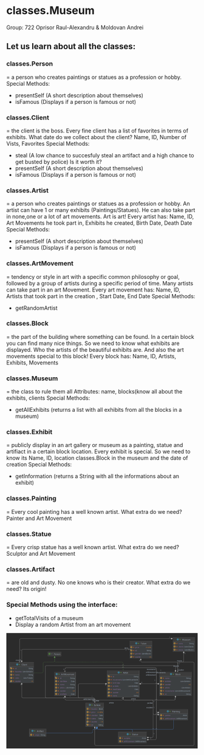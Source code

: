 # classes.Museum
Group: 722
Oprisor Raul-Alexandru & Moldovan Andrei

## Let us learn about all the classes:

### classes.Person
= a person who creates paintings or statues as a profession or hobby.
Special Methods: 
*	presentSelf (A short description about themselves)
*	isFamous (Displays if a person is famous or not)

### classes.Client
= the client is the boss.
Every fine client has a list of favorites in terms of exhibits.
What date do we collect about the client? Name, ID, Number of Vists, Favorites
Special Methods: 
*	steal (A low chance to succesfuly steal an artifact and a high chance to get busted by police) Is it worth it?
*   presentSelf (A short description about themselves)
*	isFamous (Displays if a person is famous or not)

### classes.Artist
= a person who creates paintings or statues as a profession or hobby.
An artist can have 1 or many exhibits (Paintings/Statues). 
He can also take part in none,one or a lot of art movements. Art is art!
Every artist has: Name, ID, Art Movements he took part in, Exhibits he created, Birth Date, Death Date
Special Methods:
*	presentSelf (A short description about themselves)
*	isFamous (Displays if a person is famous or not)

### classes.ArtMovement
= tendency or style in art with a specific common philosophy or goal, followed by a group of artists during a specific period of time.
Many artists can take part in an art Movement.
Every art movement has: Name, ID, Artists that took part in the creation , Start Date, End Date
Special Methods:
*	getRandomArtist

### classes.Block
= the part of the building where something can be found.
In a certain block you can find many nice things. So we need to know what exhibits are displayed. Who the artists of the beautiful exhibits are. And also the art movements special to this block!
Every block has: Name, ID, Artists, Exhibits, Movements

### classes.Museum
= the class to rule them all
Attributes: name, blocks(know all about the exhibits, clients
Special Methods:
*	getAllExhibits (returns a list with all exhibits from all the blocks in a museum) 

### classes.Exhibit
= publicly display in an art gallery or museum as a painting, statue and artifiact in a certain block location.
Every exhibit is special. So we need to know its Name, ID, location classes.Block in the museum and the date of creation
Special Methods: 
*	getInformation (returns a String with all the informations about an exhibit)


### classes.Painting
= Every cool painting has a well known artist.
What extra do we need? Painter and Art Movement
### classes.Statue 
= Every crisp statue has a well known artist.
What extra do we need?
Sculptor and Art Movement
### classes.Artifact 
= are old and dusty. No one knows who is their creator. 
What extra do we need? Its origin!

### Special Methods using the interface:
* getTotalVisits of a museum
* Display a random Artist from an art movement

![Diagram](https://github.com/MAPUBB2022/Museum/blob/main/Museum/Diagram.png)


